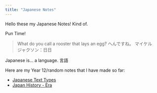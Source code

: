 ```yaml
---
title: "Japanese Notes"
---
```


Hello these my Japanese Notes! Kind of.

Pun Time!
>What do you call a rooster that lays an egg? へんですね。
>マイケル　ジャクソン：日日

Japanese is... a language. 言語

Here are my Year 12/random notes that I have made so far:
- [Japanese Text Types](Japanese-Text-Types.md)
- [Japan History - Era](Japanese-History.md)